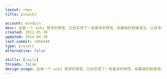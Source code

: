 ```yaml
---
layout: repo
title: pinwiki

account: mindpin
desc: 这是一个 wiki 程序的原型，已经实现了一些基本的特性，如基础的链接语法，以及多版本。 在时机合适时，应将其进一步标准组件化。
created: 2012-05-30
updated: 2014-04-30
last-commit: c0bbd40
type: project
alternative: false

skills: [rails]
threads: false
design-usage: 这是一个 wiki 程序的原型，已经实现了一些基本的特性，如基础的链接语法，以及多版本。 在时机合适时，应将其进一步标准组件化。
---
```

